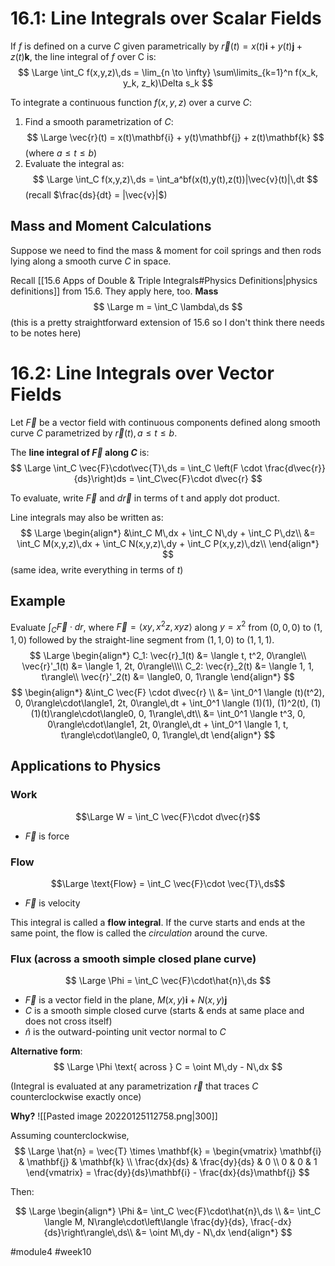 # 16.1: Line Integrals over Scalar Fields
If $f$ is defined on a curve $C$ given parametrically by $\vec{r}(t) = x(t)\mathbf{i} + y(t)\mathbf{j} + z(t)\mathbf{k}$, the line integral of $f$ over C is:
$$
\Large
\int_C f(x,y,z)\,ds = \lim_{n \to \infty} \sum\limits_{k=1}^n f(x_k, y_k, z_k)\Delta s_k
$$

To integrate a continuous function $f(x, y, z)$ over a curve $C$:
1. Find a smooth parametrization of $C$:
$$
\Large
\vec{r}(t) = x(t)\mathbf{i} + y(t)\mathbf{j} + z(t)\mathbf{k}
$$ (where $a \leq t \leq b$)
3. Evaluate the integral as:
$$
\Large
\int_C f(x,y,z)\,ds = \int_a^bf(x(t),y(t),z(t))|\vec{v}(t)|\,dt
$$
(recall $\frac{ds}{dt} = |\vec{v}|$)

## Mass and Moment Calculations
Suppose we need to find the mass & moment for coil springs and then rods lying along a smooth curve $C$ in space.

Recall [[15.6 Apps of Double & Triple Integrals#Physics Definitions|physics definitions]] from 15.6.
They apply here, too.
**Mass**
$$
\Large
m = \int_C \lambda\,ds
$$
(this is a pretty straightforward extension of 15.6 so I don't think there needs to be notes here)

# 16.2: Line Integrals over Vector Fields
Let $\vec{F}$ be a vector field with continuous components defined along smooth curve $C$ parametrized by $\vec{r}(t), a \leq t \leq b$.

The **line integral of $\vec{F}$ along $C$** is:
$$
\Large
\int_C \vec{F}\cdot\vec{T}\,ds = \int_C \left(F \cdot \frac{d\vec{r}}{ds}\right)ds = \int_C\vec{F}\cdot d\vec{r}
$$

To evaluate, write $\vec{F}$ and $d\vec{r}$ in terms of t and apply dot product.

Line integrals may also be written as:
$$
\Large
\begin{align*}
&\int_C M\,dx + \int_C N\,dy + \int_C P\,dz\\
&= \int_C M(x,y,z)\,dx + \int_C N(x,y,z)\,dy + \int_C P(x,y,z)\,dz\\
\end{align*}
$$
(same idea, write everything in terms of $t$)

## Example
Evaluate $\int_C\vec{F}\cdot dr$, where $\vec{F} = \langle xy, x^2z, xyz\rangle$ along $y = x^2$ from $(0,0,0)$ to $(1,1,0)$ followed by the straight-line segment from $(1,1,0)$ to $(1,1,1)$.
$$
\Large
\begin{align*}
C_1: \vec{r}_1(t) &= \langle t, t^2, 0\rangle\\
\vec{r}'_1(t) &= \langle 1, 2t, 0\rangle\\\\
C_2: \vec{r}_2(t) &= \langle 1, 1, t\rangle\\
\vec{r}'_2(t) &= \langle0, 0, 1\rangle
\end{align*}
$$
$$
\begin{align*}
&\int_C \vec{F} \cdot d\vec{r} \\
&= \int_0^1 \langle (t)(t^2), 0, 0\rangle\cdot\langle1, 2t, 0\rangle\,dt + \int_0^1 \langle (1)(1), (1)^2(t), (1)(1)(t)\rangle\cdot\langle0, 0, 1\rangle\,dt\\
&= \int_0^1 \langle t^3, 0, 0\rangle\cdot\langle1, 2t, 0\rangle\,dt + \int_0^1 \langle 1, t, t\rangle\cdot\langle0, 0, 1\rangle\,dt
\end{align*}
$$

## Applications to Physics
 ### Work 
$$\Large W = \int_C \vec{F}\cdot d\vec{r}$$
- $\vec{F}$ is force

 ### Flow 
$$\Large \text{Flow} = \int_C \vec{F}\cdot \vec{T}\,ds$$
- $\vec{F}$ is velocity

This integral is called a **flow integral**. If the curve starts and ends at the same point, the flow is called the *circulation* around the curve.

 ### Flux (across a smooth simple closed plane curve)
$$
\Large
\Phi = \int_C \vec{F}\cdot\hat{n}\,ds
$$
- $\vec{F}$ is a vector field in the plane, $M(x, y)\mathbf{i} + N(x, y)\mathbf{j}$
- $C$ is a smooth simple closed curve (starts & ends at same place and does not cross itself)
- $\hat{n}$ is the outward-pointing unit vector normal to $C$

**Alternative form**:
$$
\Large
\Phi \text{ across } C = \oint M\,dy - N\,dx
$$

(Integral is evaluated at any parametrization $\vec{r}$ that traces $C$ counterclockwise exactly once)

**Why?**
![[Pasted image 20220125112758.png|300]]

Assuming counterclockwise, 
$$
\Large
\hat{n} = \vec{T} \times \mathbf{k} = \begin{vmatrix}
\mathbf{i} & \mathbf{j} & \mathbf{k} \\
\frac{dx}{ds} & \frac{dy}{ds} & 0 \\
0 & 0 & 1
\end{vmatrix} = \frac{dy}{ds}\mathbf{i} - \frac{dx}{ds}\mathbf{j}
$$

Then:

$$
\Large
\begin{align*}
\Phi &= \int_C \vec{F}\cdot\hat{n}\,ds \\
&= \int_C \langle M, N\rangle\cdot\left\langle \frac{dy}{ds}, \frac{-dx}{ds}\right\rangle\,ds\\
&= \oint M\,dy - N\,dx
\end{align*}
$$

#module4 #week10
